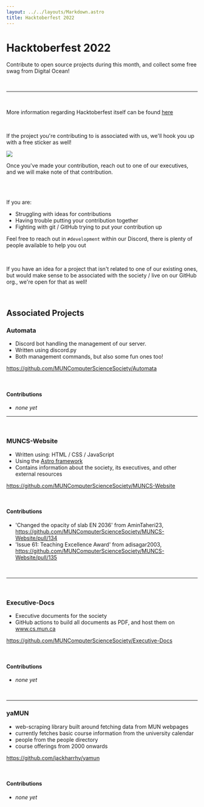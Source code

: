 ```yaml
---
layout: ../../layouts/Markdown.astro
title: Hacktoberfest 2022
---
```


# Hacktoberfest 2022

Contribute to open source projects during this month, and collect some free swag from Digital Ocean!

<br />

---

<br />

More information regarding Hacktoberfest itself can be found [here](https://hacktoberfest.com/)

<br />

If the project you're contributing to is associated with us, we'll hook you up with a free sticker as well!

<img class="w-1/2 mx-auto my-4" src="https://www.cs.mun.ca/~csclub/archive/posters/hacktoberfest2022/muncss-hacktoberfest-2022-pumpkin.png" />

Once you've made your contribution, reach out to one of our executives, and we will make note of that contribution.

<br />

<br />

If you are:

- Struggling with ideas for contributions
- Having trouble putting your contribution together
- Fighting with git / GitHub trying to put your contribution up

Feel free to reach out in `#development` within our Discord, there is plenty of people available to help you out

<br />

If you have an idea for a project that isn't related to one of our existing ones, but would make sense to be associated with the society / live on our GitHub org., we're open for that as well!

<br />

## Associated Projects

### Automata

- Discord bot handling the management of our server.
- Written using discord.py
- Both management commands, but also some fun ones too!

https://github.com/MUNComputerScienceSociety/Automata

<br />

#### Contributions

- _none yet_

---

<br />

### MUNCS-Website

- Written using: HTML / CSS / JavaScript
- Using the [Astro framework](https://astro.build/)
- Contains information about the society, its executives, and other external resources

https://github.com/MUNComputerScienceSociety/MUNCS-Website

<br />

#### Contributions

- 'Changed the opacity of slab EN 2036' from AminTaheri23, https://github.com/MUNComputerScienceSociety/MUNCS-Website/pull/134
- 'Issue 61: Teaching Excellence Award' from adisagar2003, https://github.com/MUNComputerScienceSociety/MUNCS-Website/pull/135

<br />

---

<br />

### Executive-Docs

- Executive documents for the society
- GitHub actions to build all documents as PDF, and host them on www.cs.mun.ca

https://github.com/MUNComputerScienceSociety/Executive-Docs

<br />

#### Contributions

- _none yet_

<br />

---

### yaMUN

- web-scraping library built around fetching data from MUN webpages
- currently fetches basic course information from the university calendar
- people from the people directory
- course offerings from 2000 onwards

https://github.com/jackharrhy/yamun

<br />

#### Contributions

- _none yet_
